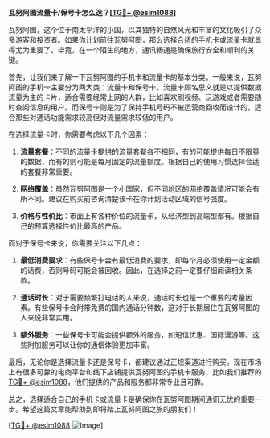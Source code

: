 **瓦努阿图流量卡/保号卡怎么选？[[TG💪+ @esim1088](https://t.me/s/esim1088)]**

瓦努阿图，这个位于南太平洋的小国，以其独特的自然风光和丰富的文化吸引了众多游客和投资者。如果你计划前往瓦努阿图，那么选择合适的手机卡或流量卡就显得尤为重要了。毕竟，在一个陌生的地方，通讯畅通是确保旅行安全和顺利的关键。

首先，让我们来了解一下瓦努阿图的手机卡和流量卡的基本分类。一般来说，瓦努阿图的手机卡主要分为两大类：流量卡和保号卡。流量卡顾名思义就是以提供数据流量为主的卡片，适合需要经常上网的人群，比如喜欢刷视频、玩游戏或者需要随时查阅信息的用户。而保号卡则是为了保持手机号码不被运营商回收而设计的，适合那些对通话功能需求较高但对流量需求较低的用户。

在选择流量卡时，你需要考虑以下几个因素：

1. **流量套餐**：不同的流量卡提供的流量套餐各不相同，有的可能提供每日不限量的数据，而有的则可能是每月固定的流量额度。根据自己的使用习惯选择合适的套餐非常重要。
   
2. **网络覆盖**：虽然瓦努阿图是一个小国家，但不同地区的网络覆盖情况可能会有所不同。建议在购买前咨询清楚该卡在你计划活动区域的信号强度。

3. **价格与性价比**：市面上有各种价位的流量卡，从经济型到高端型都有。根据自己的预算选择性价比最高的产品。

而对于保号卡来说，你需要关注以下几点：

1. **最低消费要求**：有些保号卡会有最低消费的要求，即每个月必须使用一定金额的话费，否则号码可能会被回收。因此，在选择之前一定要仔细阅读相关条款。

2. **通话时长**：对于需要频繁打电话的人来说，通话时长也是一个重要的考量因素。有些保号卡会附带免费的国内通话分钟数，这对于长期居住在瓦努阿图的人来说非常实用。

3. **额外服务**：一些保号卡可能会提供额外的服务，如短信优惠、国际漫游等。这些附加服务可以让你的通信体验更加丰富。

最后，无论你是选择流量卡还是保号卡，都建议通过正规渠道进行购买。现在市场上有很多可靠的电商平台和线下店铺提供瓦努阿图的手机卡服务，比如我们推荐的[TG💪+ @esim1088](https://t.me/s/esim1088)，他们提供的产品和服务都非常专业且可靠。

总之，选择适合自己的手机卡或流量卡是确保你在瓦努阿图期间通讯无忧的重要一步。希望这篇文章能帮助到即将踏上瓦努阿图之旅的朋友们！

[[TG💪+ @esim1088](https://t.me/s/esim1088) ![Image](https://i.postimg.cc/4NQfJmqS/Snipaste-2025-05-13-00-14-12.png)]